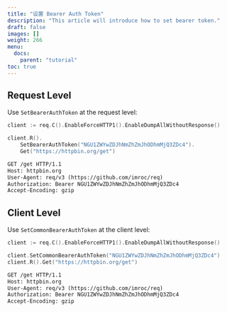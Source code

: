 ```yaml
---
title: "设置 Bearer Auth Token"
description: "This article will introduce how to set bearer token."
draft: false
images: []
weight: 266
menu:
  docs:
    parent: "tutorial"
toc: true
---
```


## Request Level

Use `SetBearerAuthToken` at the request level:

```go
client := req.C().EnableForceHTTP1().EnableDumpAllWithoutResponse()

client.R().
    SetBearerAuthToken("NGU1ZWYwZDJhNmZhZmJhODhmMjQ3ZDc4").
    Get("https://httpbin.org/get")
```

```txt
GET /get HTTP/1.1
Host: httpbin.org
User-Agent: req/v3 (https://github.com/imroc/req)
Authorization: Bearer NGU1ZWYwZDJhNmZhZmJhODhmMjQ3ZDc4
Accept-Encoding: gzip
```

## Client Level

Use `SetCommonBearerAuthToken` at the client level:

```go
client := req.C().EnableForceHTTP1().EnableDumpAllWithoutResponse()

client.SetCommonBearerAuthToken("NGU1ZWYwZDJhNmZhZmJhODhmMjQ3ZDc4")
client.R().Get("https://httpbin.org/get")
```

```txt
GET /get HTTP/1.1
Host: httpbin.org
User-Agent: req/v3 (https://github.com/imroc/req)
Authorization: Bearer NGU1ZWYwZDJhNmZhZmJhODhmMjQ3ZDc4
Accept-Encoding: gzip
```
